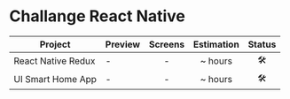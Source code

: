 # Challange React Native

| Project | Preview | Screens | Estimation | Status |
| ------ | ------ | :------: | :------: | :------: |
| React Native Redux | - | - | ~ hours |:hammer_and_wrench: |
| UI Smart Home App | - | - | ~ hours |:hammer_and_wrench: |
